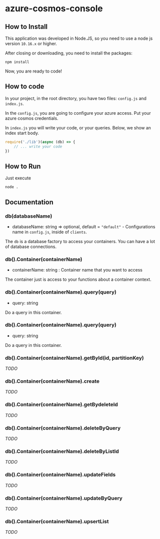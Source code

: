 # azure-cosmos-console

## How to Install

This application was developed in Node.JS, so you need to use a node js version `10.16.x` or higher.

After closing or downloading, you need to install the packages:

```
npm install
```

Now, you are ready to code!

## How to code

In your project, in the root directory, you have two files: `config.js` and `index.js`.

In the `config.js`, you are going to configure your azure access. Put your azure cosmos credentials.

In `index.js` you will write your code, or your queries. Below, we show an index start body.

```js
require('./lib')(async (db) => {
    // ... write your code
})
```

## How to Run

Just execute
```
node .
```

## Documentation

### db(databaseName)

- databaseName: string => optional, default = `"default"` - Configurations name in `config.js`, inside of `clients`.

The `db` is a database factory to access your containers. You can have a lot of database connections.

### db().Container(containerName)
- containerName: string : Container name that you want to access

The container just is access to your functions about a container context.


### db().Container(containerName).query(query)
- query: string

Do a query in this container.

### db().Container(containerName).query(query)
- query: string

Do a query in this container.

### db().Container(containerName).getById(id, partitionKey)
*TODO*

### db().Container(containerName).create
*TODO*

### db().Container(containerName).getBydeleteId
*TODO*

### db().Container(containerName).deleteByQuery
*TODO*

### db().Container(containerName).deleteByListId
*TODO*

### db().Container(containerName).updateFields
*TODO*

### db().Container(containerName).updateByQuery
*TODO*

### db().Container(containerName).upsertList
*TODO*
